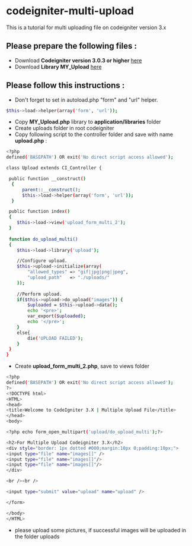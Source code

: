 # codeigniter-multi-upload

This is a tutorial for multi uploading file on codeigniter version 3.x

## Please prepare the following files :
  - Download **Codeigniter version 3.0.3 or higher** [here](http://www.codeigniter.com/download)
  - Download **Library MY_Upload** [here](https://drive.google.com/file/d/0BxScoYVh5qjSU0pLdWliZzQwbDQ/view?usp=sharing)

## Please follow this instructions :
- Don't forget to set in autoload.php "form" and "url" helper.
```sh
$this->load->helper(array('form', 'url'));
```
- Copy **MY_Upload.php** library to **application/libraries** folder
- Create uploads folder in root codeigniter
- Copy following script to the controller folder and save with name **upload.php** :
```sh
<?php
defined('BASEPATH') OR exit('No direct script access allowed');

class Upload extends CI_Controller {

 public function __construct()
  {
      parent::__construct();
      $this->load->helper(array('form', 'url'));
  }

 public function index()
 {
    $this->load->view('upload_form_multi_2');
 }
 
 function do_upload_multi()
 {        
    $this->load->library('upload');

    //Configure upload.
    $this->upload->initialize(array(
        "allowed_types" => "gif|jpg|png|jpeg",
        "upload_path"   => "./uploads/"
    ));
      
    //Perform upload.
    if($this->upload->do_upload("images")) {
        $uploaded = $this->upload->data();
        echo '<pre>';
        var_export($uploaded);
        echo '</pre>';
    }
    else{
        die('UPLOAD FAILED');
    } 
 }
}
```
- Create **upload_form_multi_2.php**, save to views folder
```sh 
<?php
defined('BASEPATH') OR exit('No direct script access allowed');
?>
<!DOCTYPE html>
<HTML>
<head>
<title>Welcome to CodeIgniter 3.X | Multiple Upload File</title>
</head>
<body>

<?php echo form_open_multipart('upload/do_upload_multi');?>

<h2>For Multiple Upload Codeigniter 3.X</h2>
<div style="border: 1px dotted #000;margin:10px 0;padding:10px;">
<input type="file" name="images[]" />
<input type="file" name="images[]"/>
<input type="file" name="images[]"/>
</div>

<br /><br />

<input type="submit" value="upload" name="upload" />

</form>

</body>
</HTML>
```
- please upload some pictures, if successful images will be uploaded in the folder uploads 
  

